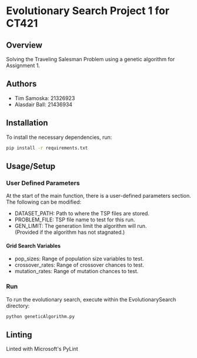 # Evolutionary Search Project 1 for CT421

## Overview
Solving the Traveling Salesman Problem using a genetic algorithm for Assignment 1.

## Authors
- Tim Samoska: 21326923
- Alasdair Ball: 21436934

## Installation
To install the necessary dependencies, run:
```bash
pip install -r requirements.txt
```

## Usage/Setup
### User Defined Parameters
At the start of the main function, there is a user-defined parameters section.
The following can be modified:
- DATASET_PATH: Path to where the TSP files are stored.
- PROBLEM_FILE: TSP file name to test for this run.
- GEN_LIMIT: The generation limit the algorithm will run.  
             (Provided if the algorithm has not stagnated.)
#### Grid Search Variables
- pop_sizes: Range of population size variables to test.
- crossover_rates: Range of crossover chances to test.
- mutation_rates: Range of mutation chances to test.

### Run
To run the evolutionary search, execute within the EvolutionarySearch directory:
```bash
python geneticAlgorithm.py
```

## Linting
Linted with Microsoft's PyLint
